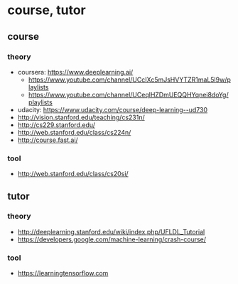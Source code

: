 # course, tutor

## course
### theory
* coursera: https://www.deeplearning.ai/
  * https://www.youtube.com/channel/UCcIXc5mJsHVYTZR1maL5l9w/playlists
  * https://www.youtube.com/channel/UCeqlHZDmUEQQHYqnei8doYg/playlists
* udacity: https://www.udacity.com/course/deep-learning--ud730
* http://vision.stanford.edu/teaching/cs231n/
* http://cs229.stanford.edu/
* http://web.stanford.edu/class/cs224n/
* http://course.fast.ai/

### tool
* http://web.stanford.edu/class/cs20si/

## tutor
### theory
* http://deeplearning.stanford.edu/wiki/index.php/UFLDL_Tutorial
* https://developers.google.com/machine-learning/crash-course/

### tool
* https://learningtensorflow.com
